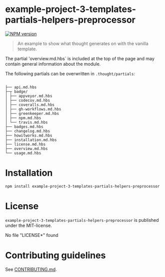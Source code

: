 # example-project-3-templates-partials-helpers-preprocessor 

[![NPM version](https://img.shields.io/npm/v/example-project-3-templates-partials-helpers-preprocessor.svg)](https://npmjs.com/package/example-project-3-templates-partials-helpers-preprocessor)

> An example to show what thought generates on with the vanilla template.

The partial 'overview.md.hbs` is included at the top of the page and may contain general information about the module.

The following partials can be overwritten in `.thought/partials`:

<pre><code>
├── api.md.hbs
├─┬ badge/
│ ├── appveyor.md.hbs
│ ├── codecov.md.hbs
│ ├── coveralls.md.hbs
│ ├── gh-workflows.md.hbs
│ ├── greenkeeper.md.hbs
│ ├── npm.md.hbs
│ └── travis.md.hbs
├── badges.md.hbs
├── changelog.md.hbs
├── howitworks.md.hbs
├── installation.md.hbs
├── license.md.hbs
├── overview.md.hbs
└── usage.md.hbs
</code></pre>


# Installation

```
npm install example-project-3-templates-partials-helpers-preprocessor
```




# License

`example-project-3-templates-partials-helpers-preprocessor` is published under the MIT-license.

No file "LICENSE*" found


 
# Contributing guidelines

See [CONTRIBUTING.md](CONTRIBUTING.md).